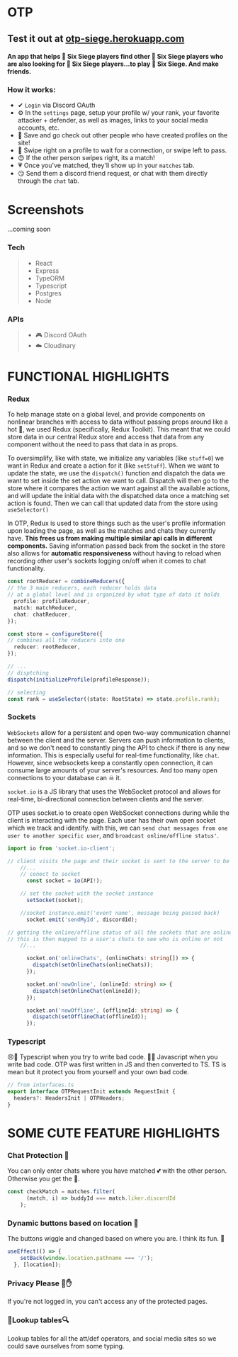 # OTP

## Test it out at [otp-siege.herokuapp.com](https://otp-siege.herokuapp.com/)
#### An app that helps 🌈 Six Siege players find other 🌈 Six Siege players who are also looking for 🌈 Six Siege players...to play 🌈 Six Siege. And make friends.

### How it works:
 - ✔ `Login` via Discord OAuth
 - ⚙ In the `settings` page, setup your profile w/ your rank, your favorite attacker + defender, as well as images, links to your social media accounts, etc.
 - 👀 Save and go check out other people who have created profiles on the site!
 - 👋 Swipe right on a profile to wait for a connection, or swipe left to pass.
 - 😍 If the other person swipes right, its a match!
 - 💗 Once you've matched, they'll show up in your `matches` tab.
 - 😏 Send them a discord friend request, or chat with them directly through the `chat` tab.

# Screenshots

...coming soon
### Tech
> - React
> - Express
> - TypeORM
> - Typescript
> - Postgres
> - Node

### APIs
> - 🎮 Discord OAuth
> - ☁️ Cloudinary

# FUNCTIONAL HIGHLIGHTS

### Redux
To help manage state on a global level, and provide components on nonlinear branches with access to data without passing props around like a hot 🥔, we used Redux (specifically, Redux Toolkit). This meant that we could store data in our central Redux store and access that data from any component without the need to pass that data in as props.

To oversimplify, like with state, we initialize any variables (like `stuff=0`) we want in Redux and create a action for it (like `setStuff`). When we want to update the state, we use the `dispatch()` function and dispatch the data we want to set inside the set action we want to call. Dispatch will then go to the store where it compares the action we want against all the available actions, and will update the initial data with the dispatched data once a matching set action is found. Then we can call that updated data from the store using `useSelector()`

In OTP, Redux is used to store things such as the user's profile information upon loading the page, as well as the matches and chats they currently have. **This frees us from making multiple similar api calls in different components.** Saving information passed back from the socket in the store also allows for **automatic responsiveness** without having to reload when recording other user's sockets logging on/off when it comes to chat functionality.

```typescript
const rootReducer = combineReducers({
// the 3 main reducers, each reducer holds data
// at a global level and is organized by what type of data it holds
  profile: profileReducer,
  match: matchReducer,
  chat: chatReducer,
});

const store = configureStore({
// combines all the reducers into one
  reducer: rootReducer,
});

// ...
// disptching
dispatch(initializeProfile(profileResponse));

// selecting
const rank = useSelector((state: RootState) => state.profile.rank);

```

### Sockets
`WebSockets` allow for a persistent and open two-way communication channel between the client and the server. Servers can push information to clients, and so we don't need to constantly ping the API to check if there is any new information. This is especially useful for real-time functionality, like `chat`. However, since websockets keep a constantly open connection, it can consume large amounts of your server's resources. And too many open connections to your database can ☠ it.

`socket.io` is a JS library that uses the WebSocket protocol and allows for real-time, bi-directional connection between clients and the server.

OTP uses socket.io to create open WebSocket connections during while the client is interacting with the page. Each user has their own open socket which we track and identify.
with this, we can `send chat messages from one user to another specific user`, and `broadcast online/offline status'`.



```typescript
import io from 'socket.io-client';

// client visits the page and their socket is sent to the server to be logged
    //...
    // conect to socket
      const socket = io(API!);

    // set the socket with the socket instance
      setSocket(socket);

    //socket instance.emit('event name', message being passed back)
      socket.emit('sendMyId', discordId);

// getting the online/offline status of all the sockets that are online
// this is then mapped to a user's chats to see who is online or not
    //...

      socket.on('onlineChats', (onlineChats: string[]) => {
        dispatch(setOnlineChats(onlineChats));
      });

      socket.on('nowOnline', (onlineId: string) => {
        dispatch(setOnlineChat(onlineId));
      });

      socket.on('nowOffline', (offlineId: string) => {
        dispatch(setOfflineChat(offlineId));
      });

```
### Typescript
😠💢 Typescript when you try to write bad code.
🥴🙃 Javascript when you write bad code.
OTP was first written in JS and then converted to TS. TS is mean but it protect you from yourself and your own bad code.

```typescript
// from interfaces.ts
export interface OTPRequestInit extends RequestInit {
  headers?: HeadersInit | OTPHeaders;
}
```

# SOME CUTE FEATURE HIGHLIGHTS

### Chat Protection 🦙
You can only enter chats where you have matched 💕 with the other person. Otherwise you get the 👢.

```typescript
const checkMatch = matches.filter(
      (match, i) => buddyId === match.liker.discordId
    );
```

### Dynamic buttons based on location 🧨
The buttons wiggle and changed based on where you are. I think its fun. 🤗
```typescript
useEffect(() => {
    setBack(window.location.pathname === '/');
  }, [location]);
```

### Privacy Please 🛑✋
 If you're not logged in, you can't access any of the protected pages.

### 🔎Lookup tables🔍
Lookup tables for all the att/def operators, and social media sites so we could save ourselves from some typing.